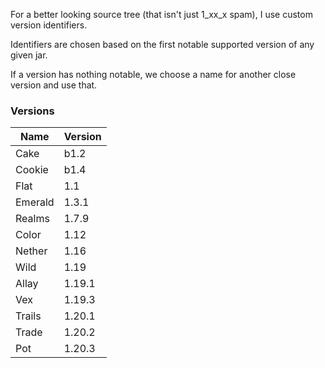 For a better looking source tree (that isn't just 1_xx_x spam), I use custom version identifiers.

Identifiers are chosen based on the first notable supported version of any given jar.

If a version has nothing notable, we choose a name for another close version and use that.

### Versions
| Name    | Version |
|---------|---------|
| Cake    | b1.2    |
| Cookie  | b1.4    |
| Flat    | 1.1     |
| Emerald | 1.3.1   |
| Realms  | 1.7.9   |
| Color   | 1.12    |
| Nether  | 1.16    |
| Wild    | 1.19    |
| Allay   | 1.19.1  |
| Vex     | 1.19.3  |
| Trails  | 1.20.1  |
| Trade   | 1.20.2  |
| Pot     | 1.20.3  |